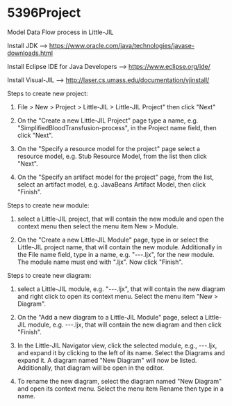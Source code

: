 # 5396Project
Model Data Flow process in Little-JIL

Install JDK --> https://www.oracle.com/java/technologies/javase-downloads.html

Install Eclipse IDE for Java Developers --> https://www.eclipse.org/ide/

Install Visual-JIL --> http://laser.cs.umass.edu/documentation/vjinstall/

Steps to create new project:

1. File > New > Project > Little-JIL > Little-JIL Project" then click "Next"

2. On the "Create a new Little-JIL Project" page type a name, e.g. "SimplifiedBloodTransfusion-process", in the Project name field, then click "Next".

3. On the "Specify a resource model for the project" page select a resource model, e.g. Stub Resource Model, from the list then click "Next".

4. On the "Specify an artifact model for the project" page, from the list, select an artifact model, e.g. JavaBeans Artifact Model, then click "Finish".

Steps to create new module:

1. select a Little-JIL project, that will contain the new module and open the context menu then select the menu item New > Module.

2. On the "Create a new Little-JIL Module" page, type in or select the Little-JIL project name, that will contain the new module. Additionally in the File name field, type in a name, e.g. "---.ljx", for the new module. The module name must end with ".ljx". Now click "Finish".

Steps to create new diagram:

1. select a Little-JIL module, e.g. "---.ljx", that will contain the new diagram and right click to open its context menu. Select the menu item "New > Diagram".

2. On the "Add a new diagram to a Little-JIL Module" page, select a Little-JIL module, e.g. ---.ljx, that will contain the new diagram and then click "Finish".

3. In the Little-JIL Navigator view, click the selected module, e.g., ---.ljx, and expand it by clicking to the left of its name. Select the Diagrams and expand it. A diagram named "New Diagram" will now be listed. Additionally, that diagram will be open in the editor.

4. To rename the new diagram, select the diagram named "New Diagram" and open its context menu. Select the menu item Rename then type in a name.
